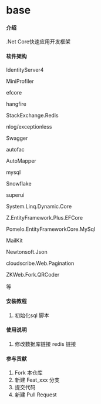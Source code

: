 # base

#### 介绍
.Net Core快速应用开发框架

#### 软件架构

IdentityServer4

MiniProfiler

efcore

hangfire

StackExchange.Redis

nlog/exceptionless 

Swagger

autofac

AutoMapper

mysql

Snowflake

superui

System.Linq.Dynamic.Core

Z.EntityFramework.Plus.EFCore

Pomelo.EntityFrameworkCore.MySql

MailKit

Newtonsoft.Json

cloudscribe.Web.Pagination

ZKWeb.Fork.QRCoder

等


#### 安装教程

1.  初始化sql 脚本 

#### 使用说明

1.  修改数据库链接  redis 链接

#### 参与贡献

1.  Fork 本仓库
2.  新建 Feat_xxx 分支
3.  提交代码
4.  新建 Pull Request











